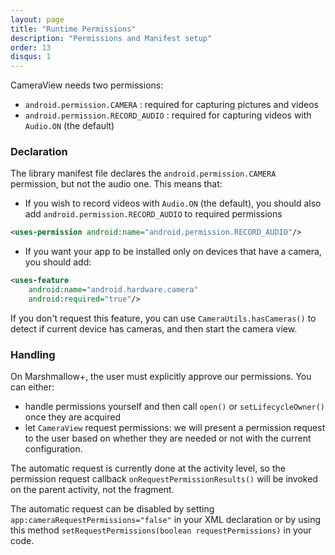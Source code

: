 ```yaml
---
layout: page
title: "Runtime Permissions"
description: "Permissions and Manifest setup"
order: 13
disqus: 1
---
```


CameraView needs two permissions:

- `android.permission.CAMERA` : required for capturing pictures and videos
- `android.permission.RECORD_AUDIO` : required for capturing videos with `Audio.ON` (the default)

### Declaration

The library manifest file declares the `android.permission.CAMERA` permission, but not the audio one.
This means that:

- If you wish to record videos with `Audio.ON` (the default), you should also add
  `android.permission.RECORD_AUDIO` to required permissions

```xml
<uses-permission android:name="android.permission.RECORD_AUDIO"/>
```

- If you want your app to be installed only on devices that have a camera, you should add:

```xml
<uses-feature
    android:name="android.hardware.camera"
    android:required="true"/>
```

If you don't request this feature, you can use `CameraUtils.hasCameras()` to detect if current
device has cameras, and then start the camera view.

### Handling

On Marshmallow+, the user must explicitly approve our permissions. You can either:

- handle permissions yourself and then call `open()` or `setLifecycleOwner()` once they are acquired
- let `CameraView` request permissions: we will present a permission request to the user based on
  whether they are needed or not with the current configuration.
  
The automatic request is currently done at the activity level, so the permission request callback 
`onRequestPermissionResults()` will be invoked on the parent activity, not the fragment.

The automatic request can be disabled by setting `app:cameraRequestPermissions="false"` in your
XML declaration or by using this method `setRequestPermissions(boolean requestPermissions)` in your code.
